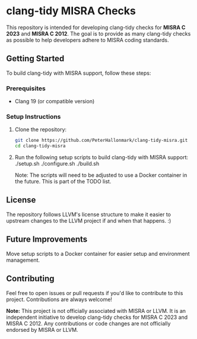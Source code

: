 # clang-tidy MISRA Checks

This repository is intended for developing clang-tidy checks for **MISRA C 2023** and **MISRA C 2012**. The goal is to provide as many clang-tidy checks as possible to help developers adhere to MISRA coding standards.

## Getting Started

To build clang-tidy with MISRA support, follow these steps:

### Prerequisites
- Clang 19 (or compatible version)

### Setup Instructions

1. Clone the repository:
   ```bash
   git clone https://github.com/PeterHallonmark/clang-tidy-misra.git
   cd clang-tidy-misra

2. Run the following setup scripts to build clang-tidy with MISRA support:
   ./setup.sh
   ./configure.sh
   ./build.sh

   Note: The scripts will need to be adjusted to use a Docker container in the future. This is part of the TODO list.

## License

The repository follows LLVM's license structure to make it easier to upstream changes to the LLVM project if and when that happens. :)

## Future Improvements

Move setup scripts to a Docker container for easier setup and environment management.

## Contributing

Feel free to open issues or pull requests if you'd like to contribute to this project. Contributions are always welcome!

**Note:** This project is not officially associated with MISRA or LLVM. It is an independent initiative to develop clang-tidy checks for MISRA C 2023 and MISRA C 2012. Any contributions or code changes are not officially endorsed by MISRA or LLVM.
